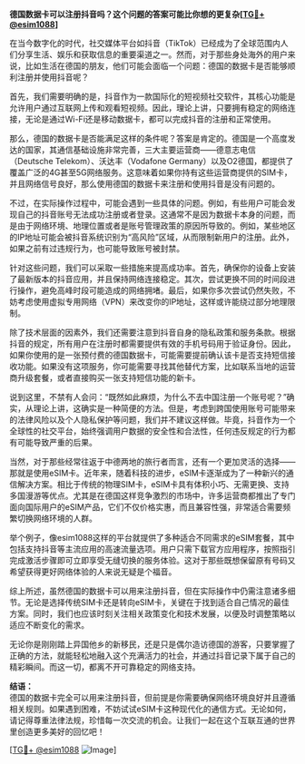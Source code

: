 **德国数据卡可以注册抖音吗？这个问题的答案可能比你想的更复杂[[TG💪+ @esim1088](https://t.me/s/esim1088)]**

在当今数字化的时代，社交媒体平台如抖音（TikTok）已经成为了全球范围内人们分享生活、娱乐和获取信息的重要渠道之一。然而，对于那些身处海外的用户来说，比如生活在德国的朋友，他们可能会面临一个问题：德国的数据卡是否能够顺利注册并使用抖音呢？

首先，我们需要明确的是，抖音作为一款国际化的短视频社交软件，其核心功能是允许用户通过互联网上传和观看短视频。因此，理论上讲，只要拥有稳定的网络连接，无论是通过Wi-Fi还是移动数据卡，都可以完成抖音的注册和正常使用。

那么，德国的数据卡是否能满足这样的条件呢？答案是肯定的。德国是一个高度发达的国家，其通信基础设施非常完善，三大主要运营商——德意志电信（Deutsche Telekom）、沃达丰（Vodafone Germany）以及O2德国，都提供了覆盖广泛的4G甚至5G网络服务。这意味着如果你持有这些运营商提供的SIM卡，并且网络信号良好，那么使用德国的数据卡来注册和使用抖音是没有问题的。

不过，在实际操作过程中，可能会遇到一些具体的问题。例如，有些用户可能会发现自己的抖音账号无法成功注册或者登录。这通常不是因为数据卡本身的问题，而是由于网络环境、地理位置或者是账号管理政策的原因所导致的。例如，某些地区的IP地址可能会被抖音系统识别为“高风险”区域，从而限制新用户的注册。此外，如果之前有过违规行为，也可能导致账号被封禁。

针对这些问题，我们可以采取一些措施来提高成功率。首先，确保你的设备上安装了最新版本的抖音应用，并且保持网络连接稳定。其次，尝试更换不同的时间段进行操作，避免高峰时段可能造成的网络拥堵。最后，如果你多次尝试仍然失败，不妨考虑使用虚拟专用网络（VPN）来改变你的IP地址，这样或许能绕过部分地理限制。

除了技术层面的因素外，我们还需要注意到抖音自身的隐私政策和服务条款。根据抖音的规定，所有用户在注册时都需要提供有效的手机号码用于验证身份。因此，如果你使用的是一张预付费的德国数据卡，可能需要提前确认该卡是否支持短信接收功能。如果没有这项服务，你可能需要寻找其他替代方案，比如联系当地的运营商升级套餐，或者直接购买一张支持短信功能的新卡。

说到这里，不禁有人会问：“既然如此麻烦，为什么不去中国注册一个账号呢？”确实，从理论上讲，这确实是一种简便的方法。但是，考虑到跨国使用账号可能带来的法律风险以及个人隐私保护等问题，我们并不建议这样做。毕竟，抖音作为一个全球性的社交平台，始终强调用户数据的安全性和合法性，任何违反规定的行为都有可能导致严重的后果。

当然，对于那些经常往返于中德两地的旅行者而言，还有一个更加灵活的选择——那就是使用eSIM卡。近年来，随着科技的进步，eSIM卡逐渐成为了一种新兴的通信解决方案。相比于传统的物理SIM卡，eSIM卡具有体积小巧、无需更换、支持多国漫游等优点。尤其是在德国这样竞争激烈的市场中，许多运营商都推出了专门面向国际用户的eSIM产品，它们不仅价格实惠，而且兼容性强，非常适合需要频繁切换网络环境的人群。

举个例子，像esim1088这样的平台就提供了多种适合不同需求的eSIM套餐，其中包括支持抖音等主流应用的高速流量选项。用户只需下载官方应用程序，按照指引完成激活步骤即可立即享受无缝切换的服务体验。这对于那些既想保留原有号码又希望获得更好网络体验的人来说无疑是个福音。

综上所述，虽然德国的数据卡可以用来注册抖音，但在实际操作中仍需注意诸多细节。无论是选择传统SIM卡还是转向eSIM卡，关键在于找到适合自己情况的最佳方案。同时，我们也应该时刻关注相关政策变化和技术发展，以便及时调整策略以适应不断变化的需求。

无论你是刚刚踏上异国他乡的新移民，还是只是偶尔造访德国的游客，只要掌握了正确的方法，就能轻松地融入这个充满活力的社会，并通过抖音记录下属于自己的精彩瞬间。而这一切，都离不开可靠稳定的网络支持。

**结语：**  
德国的数据卡完全可以用来注册抖音，但前提是你需要确保网络环境良好并且遵循相关规则。如果遇到困难，不妨试试eSIM卡这种现代化的通信方式。无论如何，请记得尊重法律法规，珍惜每一次交流的机会。让我们一起在这个互联互通的世界里创造更多美好的回忆吧！

[[TG💪+ @esim1088](https://t.me/s/esim1088) ![Image](https://i.postimg.cc/4NQfJmqS/Snipaste-2025-05-13-00-14-12.png)]